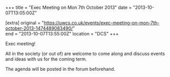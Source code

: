 +++
title = "Exec Meeting on Mon 7th October 2013"
date = "2013-10-07T13:05:00Z"

[extra]
original = "https://uwcs.co.uk/events/exec-meeting-on-mon-7th-october-2013-1474489083490/"    
end = "2013-10-07T13:55:00Z"
location = "DCS"
+++

Exec meeting\!

All in the society (or out of) are welcome to come along and discuss events and ideas with us for the coming term.

The agenda will be posted in the forum beforehand.

